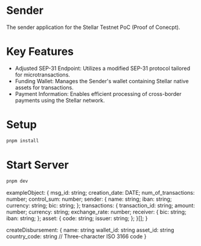 # Sender

The sender application for the Stellar Testnet PoC (Proof of Conecpt).

# Key Features
- Adjusted SEP-31 Endpoint: Utilizes a modified SEP-31 protocol tailored for microtransactions.
- Funding Wallet: Manages the Sender's wallet containing Stellar native assets for transactions.
- Payment Information: Enables efficient processing of cross-border payments using the Stellar network.

# Setup
```bash
pnpm install
```

# Start Server
```bash
pnpm dev
```

exampleObject: {
  msg_id: string;
  creation_date: DATE;
  num_of_transactions: number;
  control_sum: number;
  sender: {
    name: string;
    iban: string;
    currency: string;
    bic: string;
  };
  transactions: {
    transaction_id: string;
    amount: number;
    currency: string;
    exchange_rate: number;
    receiver: {
      bic: string;
      iban: string;
    };
    asset: {
      code: string;
      issuer: string;
    };
  }[];
}

createDisbursement: {
  name: string
  wallet_id: string
  asset_id: string
  country_code: string // Three-character ISO 3166 code
}
